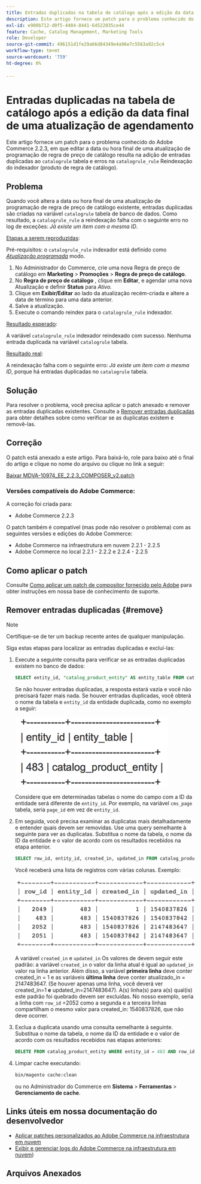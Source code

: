 ```yaml
---
title: Entradas duplicadas na tabela de catálogo após a edição da data final de uma atualização de agendamento
description: Este artigo fornece um patch para o problema conhecido do Adobe Commerce 2.2.3, em que a edição da data ou hora final de uma atualização de programação de regra de preço de catálogo resulta na adição de entradas duplicadas à tabela "catalog_rule" e erros no reindexador do indexador "catalog_rule".
exl-id: e900b712-d0f5-4404-8441-64522035ce44
feature: Cache, Catalog Management, Marketing Tools
role: Developer
source-git-commit: 496151d1fe29a66d84349e4a96e7c5563a92c5c4
workflow-type: tm+mt
source-wordcount: '759'
ht-degree: 0%

---
```


# Entradas duplicadas na tabela de catálogo após a edição da data final de uma atualização de agendamento

Este artigo fornece um patch para o problema conhecido do Adobe Commerce 2.2.3, em que editar a data ou hora final de uma atualização de programação de regra de preço de catálogo resulta na adição de entradas duplicadas ao `catalogrule` tabela e erros na `catalogrule_rule` Reindexação do indexador (produto de regra de catálogo).

## Problema

Quando você altera a data ou hora final de uma atualização de programação de regra de preço de catálogo existente, entradas duplicadas são criadas na variável `catalogrule` tabela de banco de dados. Como resultado, a `catalogrule_rule` a reindexação falha com o seguinte erro no log de exceções: *Já existe um item com a mesma ID*.

<u>Etapas a serem reproduzidas</u>:

Pré-requisitos: o `catalogrule_rule` indexador está definido como *[Atualização programada](https://experienceleague.adobe.com/docs/commerce-operations/implementation-playbook/best-practices/maintenance/indexer-configuration.html)* modo.

1. No Administrador do Commerce, crie uma nova Regra de preço de catálogo em **Marketing** > **Promoções** > **Regra de preço de catálogo**.
1. No **Regra de preço de catálogo** , clique em **Editar**, e agendar uma nova Atualização e definir **Status** para *Ativo.*
1. Clique em **Exibir/Editar** ao lado da atualização recém-criada e altere a data de término para uma data anterior.
1. Salve a atualização.
1. Execute o comando reindex para o `catalogrule_rule` indexador.

<u>Resultado esperado</u>:

A variável `catalogrule_rule` indexador reindexado com sucesso. Nenhuma entrada duplicada na variável `catalogrule` tabela.

<u>Resultado real</u>:

A reindexação falha com o seguinte erro: *Já existe um item com a mesma ID*, porque há entradas duplicadas no `catalogrule` tabela.

## Solução

Para resolver o problema, você precisa aplicar o patch anexado e remover as entradas duplicadas existentes. Consulte a [Remover entradas duplicadas](#remove) para obter detalhes sobre como verificar se as duplicatas existem e removê-las.

## Correção

O patch está anexado a este artigo. Para baixá-lo, role para baixo até o final do artigo e clique no nome do arquivo ou clique no link a seguir:

[Baixar MDVA-10974\_EE\_2.2.3\_COMPOSER\_v2.patch](assets/MDVA-10974_EE_2.2.3_COMPOSER_v2.patch.zip)

### Versões compatíveis do Adobe Commerce:

A correção foi criada para:

* Adobe Commerce 2.2.3

O patch também é compatível (mas pode não resolver o problema) com as seguintes versões e edições do Adobe Commerce:

* Adobe Commerce na infraestrutura em nuvem 2.2.1 - 2.2.5
* Adobe Commerce no local 2.2.1 - 2.2.2 e 2.2.4 - 2.2.5

## Como aplicar o patch

Consulte [Como aplicar um patch de compositor fornecido pelo Adobe](/help/how-to/general/how-to-apply-a-composer-patch-provided-by-magento.md) para obter instruções em nossa base de conhecimento de suporte.

## Remover entradas duplicadas {#remove}

>[!NOTE]
>
>Certifique-se de ter um backup recente antes de qualquer manipulação.

Siga estas etapas para localizar as entradas duplicadas e excluí-las:

1. Execute a seguinte consulta para verificar se as entradas duplicadas existem no banco de dados:

   ```SQL
   SELECT entity_id, "catalog_product_entity" AS entity_table FROM catalog_product_entity GROUP BY entity_id, created_in HAVING COUNT(*) > 1    UNION    SELECT entity_id, "catalog_product_entity" AS entity_table FROM catalog_product_entity group by entity_id, updated_in having count(*) > 1    UNION    SELECT rule_id as entity_id, "catalogrule" AS entity_table FROM catalogrule GROUP BY entity_id, created_in HAVING COUNT(*) > 1    UNION    SELECT rule_id as entity_id, "catalogrule" AS entity_table FROM catalogrule GROUP BY entity_id, updated_in HAVING COUNT(*) > 1    UNION    SELECT rule_id as entity_id, "salesrule" AS entity_table FROM salesrule GROUP BY entity_id, created_in HAVING COUNT(*) > 1    UNION    SELECT rule_id as entity_id, "salesrule" AS entity_table FROM salesrule GROUP BY entity_id, updated_in HAVING COUNT(*) > 1    UNION    SELECT page_id as entity_id, "cms_page" AS entity_table FROM cms_page GROUP BY entity_id, created_in HAVING COUNT(*) > 1    UNION    SELECT page_id as entity_id, "cms_page" AS entity_table FROM cms_page GROUP BY entity_id, updated_in HAVING COUNT(*) > 1    UNION    SELECT block_id as entity_id, "cms_block" AS entity_table FROM cms_block GROUP BY entity_id, created_in HAVING COUNT(*) > 1    UNION    SELECT block_id as entity_id, "cms_block" AS entity_table FROM cms_block GROUP BY entity_id, updated_in HAVING COUNT(*) > 1;
   ```

   Se não houver entradas duplicadas, a resposta estará vazia e você não precisará fazer mais nada. Se houver entradas duplicadas, você obterá o nome da tabela e `entity_id` da entidade duplicada, como no exemplo a seguir:

   ![table_results1.png](assets/table_results1.png)

   Considere que em determinadas tabelas o nome do campo com a ID da entidade será diferente de `entity_id`. Por exemplo, na variável `cms_page` tabela, seria `page_id` em vez de `entity_id`.

1. Em seguida, você precisa examinar as duplicatas mais detalhadamente e entender quais devem ser removidas. Use uma query semelhante à seguinte para ver as duplicatas. Substitua o nome da tabela, o nome da ID da entidade e o valor de acordo com os resultados recebidos na etapa anterior.

   ```sql
   SELECT row_id, entity_id, created_in, updated_in FROM catalog_product_entity WHERE entity_id = 483 ORDER BY created_in;
   ```

   Você receberá uma lista de registros com várias colunas. Exemplo:

   ![table_results2.png](assets/table_results2.png)

   A variável `created_in` e `updated_in` Os valores de devem seguir este padrão: a variável `created_in` o valor da linha atual é igual ao `updated_in` valor na linha anterior. Além disso, a variável **primeira linha** deve conter created\_in = 1 e as variáveis **última linha** deve conter atualizado\_in = 2147483647. (Se houver apenas uma linha, você deverá ver created\_in=1 **e** updated\_in=2147483647). A(s) linha(s) para a(s) qual(is) este padrão foi quebrado devem ser excluídas. No nosso exemplo, seria a linha com `row_id` =2052 como a segunda e a terceira linhas compartilham o mesmo valor para created_in: 1540837826, que não deve ocorrer.

1. Exclua a duplicata usando uma consulta semelhante à seguinte. Substitua o nome da tabela, o nome da ID da entidade e o valor de acordo com os resultados recebidos nas etapas anteriores:

   ```sql
   DELETE FROM catalog_product_entity WHERE entity_id = 483 AND row_id = 2052;
   ```

1. Limpar cache executando:

   ```bash
   bin/magento cache:clean
   ```

   ou no Administrador do Commerce em **Sistema** > **Ferramentas** > **Gerenciamento de cache**.

## Links úteis em nossa documentação do desenvolvedor

* [Aplicar patches personalizados ao Adobe Commerce na infraestrutura em nuvem](https://experienceleague.adobe.com/docs/commerce-cloud-service/user-guide/develop/upgrade/apply-patches.html)
* [Exibir e gerenciar logs do Adobe Commerce na infraestrutura em nuvem](https://experienceleague.adobe.com/docs/commerce-cloud-service/user-guide/develop/test/log-locations.html))

## Arquivos Anexados
